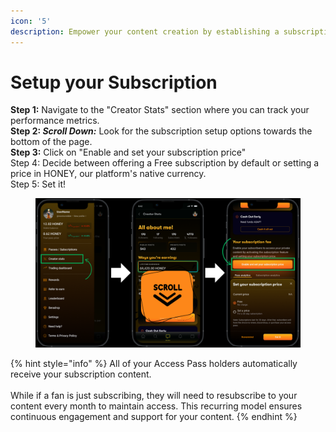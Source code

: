 ```yaml
---
icon: '5'
description: Empower your content creation by establishing a subscription model
---
```


# Setup your Subscription

**Step 1:** Navigate to the "Creator Stats" section where you can track your performance metrics.\
**Step 2:&#x20;**_**Scroll Down:**_ Look for the subscription setup options towards the bottom of the page.\
**Step 3:** Click on "Enable and set your subscription price"\
Step 4: Decide between offering a Free subscription by default or setting a price in HONEY, our platform's native currency.\
Step 5: Set it!&#x20;

<figure><img src="../.gitbook/assets/Honey Chat Test (9).png" alt=""><figcaption></figcaption></figure>

{% hint style="info" %}
All of your Access Pass holders automatically receive your subscription content. \
\
While if a fan is just subscribing, they will need to resubscribe to your content every month to maintain access. This recurring model ensures continuous engagement and support for your content.
{% endhint %}
